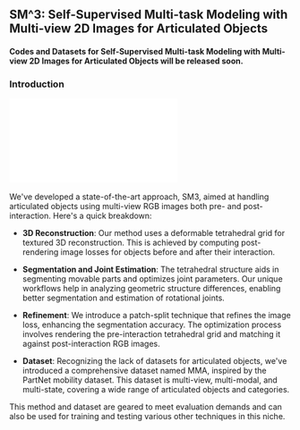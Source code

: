 SM^3: Self-Supervised Multi-task Modeling with Multi-view 2D Images for Articulated Objects
----------
#### Codes and Datasets for  Self-Supervised Multi-task Modeling with Multi-view 2D Images for Articulated Objects will be released soon.

### Introduction

![Overview](./images/SM3_overview.pdf)

We've developed a state-of-the-art approach, SM3, aimed at handling articulated objects using multi-view RGB images both pre- and post-interaction. Here's a quick breakdown:

- **3D Reconstruction**: Our method uses a deformable tetrahedral grid for textured 3D reconstruction. This is achieved by computing post-rendering image losses for objects before and after their interaction.

- **Segmentation and Joint Estimation**: The tetrahedral structure aids in segmenting movable parts and optimizes joint parameters. Our unique workflows help in analyzing geometric structure differences, enabling better segmentation and estimation of rotational joints.

- **Refinement**: We introduce a patch-split technique that refines the image loss, enhancing the segmentation accuracy. The optimization process involves rendering the pre-interaction tetrahedral grid and matching it against post-interaction RGB images.

- **Dataset**: Recognizing the lack of datasets for articulated objects, we've introduced a comprehensive dataset named MMA, inspired by the PartNet mobility dataset. This dataset is multi-view, multi-modal, and multi-state, covering a wide range of articulated objects and categories.

This method and dataset are geared to meet evaluation demands and can also be used for training and testing various other techniques in this niche.
